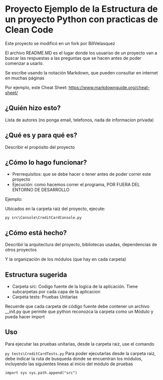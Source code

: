 # Proyecto Ejemplo de la Estructura de un proyecto Python con practicas de Clean Code

Este proyecto se modificó en un fork por BillVelasquez

El archivo README.MD es el lugar donde los usuariso de un proyecto van a buscar las respuestas
a las preguntas que se hacen antes de poder comenzar a usarlo.

Se escribe usando la notación Markdown, que pueden consultar en internet en muchas páginas

Por ejemplo, este Cheat Sheet: https://www.markdownguide.org/cheat-sheet/

## ¿Quién hizo esto?

Lista de autores (no ponga email, telefonos, nada de informacion privada)

## ¿Qué es y para qué es?

Describir el propósito del proyecto

## ¿Cómo lo hago funcionar?

- Prerrequisitos: que se debe hacer o tener antes de poder correr este proyecto
- Ejecución: como hacemos correr el programa, POR FUERA DEL ENTORNO DE DESARROLLO

Ejemplo:

Ubicados en la carpeta raiz del proyecto, ejecute:

```
py src\Console\CreditCardConsole.py
```

## ¿Cómo está hecho?

Describir la arquitectura del proyecto, bibliotecas usadas, dependencias de otros proyectos

Y la organización de los módulos (que hay en cada carpeta)


## Estructura sugerida

- Carpeta src: Codigo fuente de la logica de la aplicación. Tiene subcarpetas por cada capa de la aplicacion
- Carpeta tests: Pruebas Unitarias 

Recuerde que cada carpeta de código fuente debe contener un archivo __init.py que permite que python
reconozca la carpeta como un Módulo y pueda hacer import

## Uso

Para ejecutar las pruebas unitarias, desde la carpeta raiz, use el comando

`
  py tests\CreditCardTests.py
`
Para poder ejecutarlas desde la carpeta raiz, debe indicar la ruta de busqueda donde se encuentran los
módulos, incluyendo las siguientes lineas al inicio del módulo de pruebas

`
  import sys
  sys.path.append("src")
`
